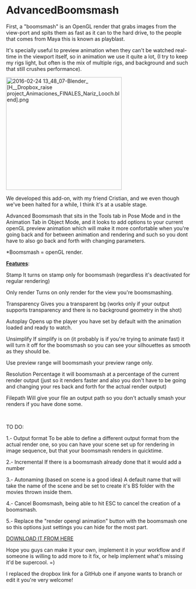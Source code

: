 # AdvancedBoomsmash

First, a "boomsmash" is an OpenGL render that grabs images from the view-port and spits them as fast as it can to the hard drive, to the people that comes from Maya this is known as playblast.

It's specially useful to preview animation when they can't be watched real-time in the viewport itself, so in animation we use it quite a lot, (I try to keep my rigs light, but often is the mix of multiple rigs, and background and such that still crushes performance).<!--more-->

<img class=" size-full wp-image-351 aligncenter" src="https://lollypopmancom.files.wordpress.com/2016/02/2016-02-24-13_48_07-blender_-h__dropbox_raise-project_animaciones_finales_nariz_looch-blend.png" alt="2016-02-24 13_48_07-Blender_ [H__Dropbox_raise project_Animaciones_FINALES_Nariz_Looch.blend].png" width="316" height="308" />

We developed this add-on, with my friend Cristian, and we even though we've been halted for a while, I think it's at a usable stage.

Advanced Boomsmash that sits in the Tools tab in Pose Mode and in the Animation Tab in Object Mode, and it looks to add options to your current openGL preview animation which will make it more confortable when you're going back and for between animation and rendering and such so you dont have to also go back and forth with changing parameters.

*Boomsmash = openGL render.

<span style="text-decoration: underline;"><strong>Features</strong></span>:

Stamp
It turns on stamp only for boomsmash (regardless it's deactivated for regular rendering)

Only render
Turns on only render for the view you're boomsmashing.

Transparency
Gives you a transparent bg (works only if your output supports transparency and there is no background geometry in the shot)

Autoplay
Opens up the player you have set by default with the animation loaded and ready to watch.

Unsimplify
If simplify is on (it probably is if you're trying to animate fast) it will turn it off for the boomsmash so you can see your silhouettes as smooth as they should be.

Use preview range
will boomsmash your preview range only.

Resolution Percentage
it will boomsmash at a percentage of the current render output (just so it renders faster and also you don't have to be going and changing your res back and forth for the actual render output)

Filepath
Will give your file an output path so you don't actually smash your renders if you have done some.

&nbsp;

TO DO:

1.- Output format
To be able to define a different output format from the actual render one, so you can have your scene set up for rendering in image sequence, but that your boomsmash renders in quicktime.

2.- Incremental
If there is a boomsmash already done that it would add a number

3.- Autonaming (based on scene is a good idea)
A default name that will take the name of the scene and be set to create it's BS folder with the movies thrown inside them.

4.- Cancel Boomsmash, being able to hit ESC to cancel the creation of a boomsmash.

5.- Replace the "render opengl animation" button with the boomsmash one so this options just settings you can hide for the most part.

<a href="https://github.com/lucianomunoz/AdvancedBoomsmash" rel="nofollow">DOWNLOAD IT FROM HERE</a>

Hope you guys can make it your own, implement it in your workflow and if someone is willing to add more to it fix, or help implement what's missing it'd be supercool. =)

I replaced the dropbox link for a GitHub one if anyone wants to branch or edit it you're very welcome!
